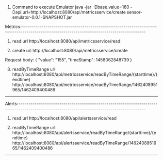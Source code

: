 1. 	Command to execute Emulator 
	java -jar -Dbase.value=160 -Dapi.url=http://localhost:8080/api/metricsservice/create sensor-emulator-0.0.1-SNAPSHOT.jar


Metrics----------------------------------------------------------------------------------------------------------------------------------------------

1. read url  http://localhost:8080/api/metricsservice/read

2. create url http://localhost:8080/api/metricsservice/create

Request body:
{
"value": "155",
"timeStamp": 1458062848739
}

3. readByTimeRange url  http://localhost:8080/api/metricsservice/readByTimeRange/{starttime}/{endtime}
http://localhost:8080/api/metricsservice/readByTimeRange/1462408951965/1462409400486
 

------------------------------------------------------------------------------------------------------------------------------------------------------

Alerts------------------------------------------------------------------------------------------------------------------------------------------------

1. read url  http://localhost:8080/api/alertsservice/read


2. readByTimeRange url  http://localhost:8080/api/alertsservice/readByTimeRange/{starttime}/{endtime}
 http://localhost:8080/api/alertsservice/readByTimeRange/1462408951965/1462409400486


-------------------------------------------------------------------------------------------------------------------------------------------------------
 
 
